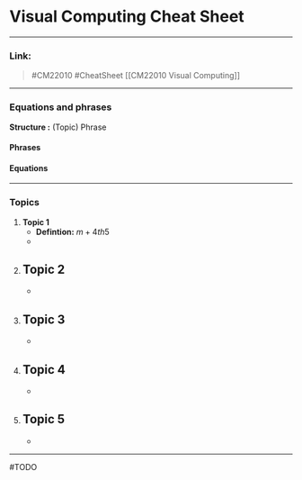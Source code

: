 # Visual Computing Cheat Sheet
---
### Link: 
> #CM22010 
> #CheatSheet
> [[CM22010 Visual Computing]] 

---
### Equations and phrases
**Structure :** (Topic) Phrase
#### Phrases

#### Equations

---
### Topics
1. **Topic 1**
    - **Defintion:** $m+4th5$
    - 
2. **Topic 2**
    - 
    - 
3. **Topic 3**
    - 
    - 
4. **Topic 4**
    - 
    - 
5. **Topic 5**
    - 
    - 

---
#TODO 